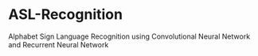 # ASL-Recognition
Alphabet Sign Language Recognition using Convolutional Neural Network and Recurrent Neural Network
